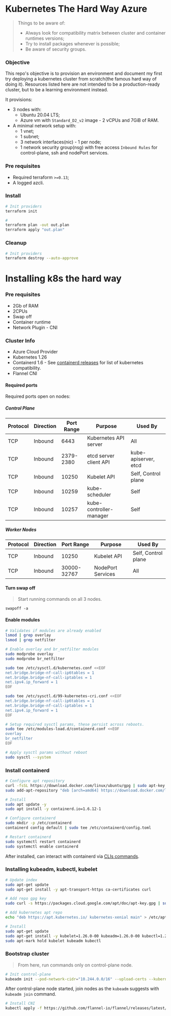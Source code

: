 # Kubernetes The Hard Way Azure

> Things to be aware of: 
> - Always look for compatibility matrix between cluster and container runtimes versions; 
> - Try to install packages whenever is possible; 
> - Be aware of security groups.

### Objective
This repo's objective is to provision an environment and document my first try deploying a kubernetes cluster from scratch(the famous hard way of doing it). Resources listed here are not intended to be a production-ready cluster, but to be a learning environment instead.

It provisions:
- 3 nodes with:
  - Ubuntu 20.04 LTS;
  - Azure vm with `Standard_D2_v2` image - 2 vCPUs and 7GiB of RAM.
- A minimal network setup with:
  - 1 vnet;
  - 1 subnet;
  - 3 network interfaces(nic) - 1 per node;
  - 1 network security group(nsg) with free access `Inbound Rules` for control-plane, ssh and nodePort services.

### Pre requisites

- Required terraform `>=0.13`;
- A logged azcli.

### Install

```bash
# Init providers
terraform init

#
terraform plan -out out.plan
terraform apply "out.plan"
```

### Cleanup

```bash
# Init providers
terraform destroy --auto-approve
```

# Installing k8s the hard way

### Pre requisites
- 2Gb of RAM
- 2CPUs
- Swap off
- Container runtime
- Network Plugin - CNI

### Cluster Info
- Azure Cloud Provider
- Kubernetes 1.26
- Containerd 1.6 - See [containerd releases](https://containerd.io/releases/) for list of kubernetes compatibility.
- Flannel CNI

#### Required ports
Required ports open on nodes:

##### Control Plane
| Protocol | Direction | Port Range | Purpose | Used By |
|-|-|-|-|-|
| TCP | Inbound | 6443 | Kubernetes API server | All |
| TCP | Inbound | 2379-2380 | etcd server client API | kube-apiserver, etcd |
| TCP | Inbound | 10250 | Kubelet API | Self, Control plane |
| TCP | Inbound | 10259 | kube-scheduler | Self |
| TCP | Inbound | 10257 | kube-controller-manager | Self |

##### Worker Nodes
| Protocol | Direction | Port Range | Purpose | Used By |
|-|-|-|-|-|
| TCP | Inbound | 10250 | Kubelet API | Self, Control plane |
| TCP | Inbound | 30000-32767 | NodePort Services | All |

#### Turn swap off
> Start running commands on all 3 nodes.

`swapoff -a`

#### Enable modules
```bash
# Validates if modules are already enabled
lsmod | grep overlay
lsmod | grep netfilter

# Enable overlay and br_netfilter modules
sudo modprobe overlay
sudo modprobe br_netfilter

sudo tee /etc/sysctl.d/kubernetes.conf <<EOF
net.bridge.bridge-nf-call-ip6tables = 1
net.bridge.bridge-nf-call-iptables = 1
net.ipv4.ip_forward = 1
EOF

sudo tee /etc/sysctl.d/99-kubernetes-cri.conf <<EOF
net.bridge.bridge-nf-call-ip6tables = 1
net.bridge.bridge-nf-call-iptables = 1
net.ipv4.ip_forward = 1
EOF

# Setup required sysctl params, these persist across reboots.
sudo tee /etc/modules-load.d/containerd.conf <<EOF
overlay
br_netfilter
EOF

# Apply sysctl params without reboot
sudo sysctl --system
```

### Install containerd
```bash
# Configure apt repository
curl -fsSL https://download.docker.com/linux/ubuntu/gpg | sudo apt-key add -
sudo add-apt-repository "deb [arch=amd64] https://download.docker.com/linux/ubuntu $(lsb_release -cs) stable"

# Install
sudo apt update -y
sudo apt install -y containerd.io=1.6.12-1

# Configure containerd
sudo mkdir -p /etc/containerd
containerd config default | sudo tee /etc/containerd/config.toml

# Restart containerd
sudo systemctl restart containerd
sudo systemctl enable containerd
```

After installed, can interact with containerd via [CLIs commands](https://github.com/containerd/containerd/blob/main/docs/getting-started.md#interacting-with-containerd-via-cli).

### Installing kubeadm, kubectl, kubelet
```bash
# Update index
sudo apt-get update
sudo apt-get install -y apt-transport-https ca-certificates curl

# Add repo gpg key
sudo curl -s https://packages.cloud.google.com/apt/doc/apt-key.gpg | sudo apt-key add

# Add kubernetes apt repo
echo "deb https://apt.kubernetes.io/ kubernetes-xenial main" > /etc/apt/sources.list.d/kubernetes.list

# Install
sudo apt-get update
sudo apt-get install -y kubelet=1.26.0-00 kubeadm=1.26.0-00 kubectl=1.26.0-00
sudo apt-mark hold kubelet kubeadm kubectl
```

### Bootstrap cluster

> From here, run commands only on control-plane node.

```bash
# Init control-plane
kubeadm init --pod-network-cidr="10.244.0.0/16" --upload-certs --kubernetes-version="v1.26.0" --control-plane-endpoint="20.29.216.161" --cri-socket="unix:///run/containerd/containerd.sock"
```

After control-plane node started, join nodes as the `kubeadm` suggests with `kubeadm join` command.

```bash
# Install CNI
kubectl apply -f https://github.com/flannel-io/flannel/releases/latest/download/kube-flannel.yml
```
